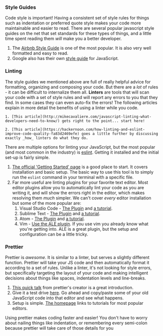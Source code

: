### Style Guides

Code style is important! Having a consistent set of style rules for things such as indentation or preferred quote style makes your code more maintainable and easier to read.  There are several popular javascript style guides on the net that set  standards for these types of things, and a little time spent reading them _will_ make you a better developer.

1. The [Airbnb Style Guide](https://github.com/airbnb/javascript) is one of the most popular.  It is also very well formatted and easy to read.
2. Google also has their own [style guide](https://google.github.io/styleguide/jsguide.html) for JavaScript.

### Linting

The style guides we mentioned above are full of really helpful advice for formatting, organizing and composing your code. But there are a _lot_ of rules - it can be difficult to internalize them all. __Linters__ are tools that will scan your code with a set of style rules and will report any errors to you that they find.  In some cases they can even auto-fix the errors! The following articles explain in more detail the benefits of using a linter while you code.

 	1. [This article](http://mikecavaliere.com/javascript-linting-what-developers-need-to-know/) gets right to the point... start here!
  
 	2. [This article](https://hackernoon.com/how-linting-and-eslint-improve-code-quality-fa83d2469efe) goes a little further by discussing exactly _how_ linters do what they do.

There are multiple options for linting your JavaScript, but the most popular (and most common in the industry) is [eslint](https://eslint.org/).  Getting it installed and the initial set-up is fairly simple.

1. [The official 'Getting Started' page](https://eslint.org/docs/user-guide/getting-started) is a good place to start.  It covers installation and basic setup.  The basic way to use this tool is to simply run the `eslint` command in your terminal with a specific file.
2. Far more useful are linting plugins for your favorite text editor.  Most editor plugins allow you to automatically lint your code as you are writing it, and will show the errors right in the editor, which makes resolving them _much_ simpler. We can't cover _every_ editor installation but some of the more popular are:
   1. Visual Studio Code - [The Plugin](https://marketplace.visualstudio.com/items?itemName=dbaeumer.vscode-eslint) and [a tutorial](http://shripalsoni.com/blog/configure-eslint-in-visual-studio-code/).
   2. Sublime Text - [The Plugin](https://github.com/roadhump/SublimeLinter-eslint) and [a tutorial](http://jonathancreamer.com/setup-eslint-with-es6-in-sublime-text/).
   3. Atom - [The Plugin](https://atom.io/packages/linter-eslint) and [a tutorial](https://medium.freecodecamp.org/how-to-set-up-eslint-in-atom-to-contribute-to-freecodecamp-3467dee86e2c).
   4. Vim - [Use the ALE plugin](https://github.com/w0rp/ale).  If you use vim you already know what you're getting into.  ALE is a great plugin, but the setup and configuration can be a little tricky.

### Prettier

Prettier is _awesome_.  It is similar to a linter, but serves a slightly different function.  Prettier will take your JS code and then automatically format it according to a set of rules.  Unlike a linter, it's not looking for style errors, but specifically targeting the layout of your code and making intelligent decisions about things like spaces, indentation levels and line-breaks.

1. [This quick talk](https://www.youtube.com/watch?v=hkfBvpEfWdA) from prettier's creator is a great introduction.
2. Give it a test drive [here](https://prettier.io/playground).  Go ahead and copy/paste some of your old JavaScript code into that editor and see what happens.
3. Setup is simple.  [The homepage](https://prettier.io/) links to tutorials for most popular editors.

Using prettier makes coding faster and easier!  You don't have to worry about nailing things like indentation, or remembering every semi-colon because prettier will take care of those details for you
